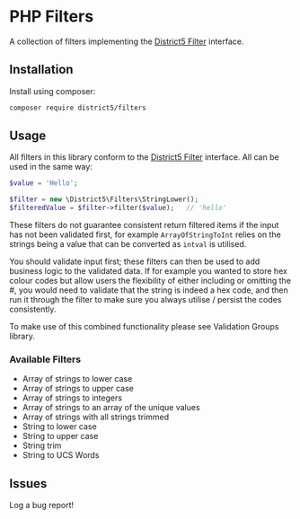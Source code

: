 # PHP Filters
A collection of filters implementing the [District5 Filter](https://github.com/district-5/php-filter) interface.

## Installation
Install using composer: 
```bash
composer require district5/filters
```

## Usage
All filters in this library conform to the [District5 Filter](https://github.com/district-5/php-filter) interface. All can be used in the same way:

```php
$value = 'Hello';

$filter = new \District5\Filters\StringLower();
$filteredValue = $filter->filter($value);   // 'hello'
```

These filters do not guarantee consistent return filtered items if the input has not been validated first, for example `ArrayOfStringToInt` relies on the strings being a value that can be converted as `intval` is utilised.

You should validate input first; these filters can then be used to add business logic to the validated data.
If for example you wanted to store hex colour codes but allow users the flexibility of either including or omitting the #, you would need to validate that the string is indeed a hex code,
and then run it through the filter to make sure you always utilise / persist the codes consistently.

To make use of this combined functionality please see Validation Groups library.

### Available Filters
* Array of strings to lower case
* Array of strings to upper case
* Array of strings to integers
* Array of strings to an array of the unique values
* Array of strings with all strings trimmed
* String to lower case
* String to upper case
* String trim
* String to UCS Words


## Issues
Log a bug report!
